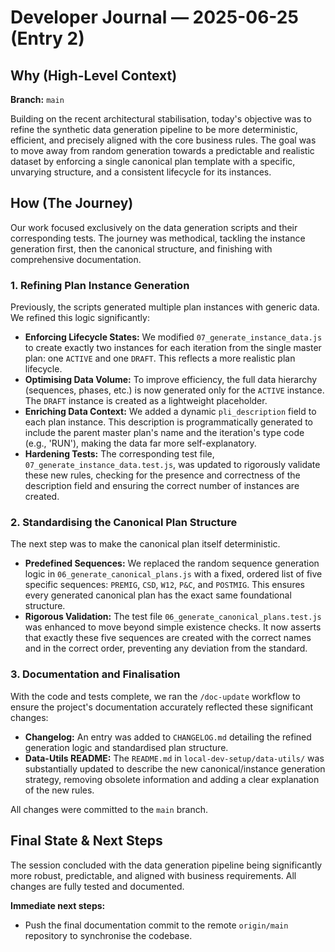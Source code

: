 # Developer Journal — 2025-06-25 (Entry 2)

## Why (High-Level Context)

**Branch:** `main`

Building on the recent architectural stabilisation, today's objective was to refine the synthetic data generation pipeline to be more deterministic, efficient, and precisely aligned with the core business rules. The goal was to move away from random generation towards a predictable and realistic dataset by enforcing a single canonical plan template with a specific, unvarying structure, and a consistent lifecycle for its instances.

## How (The Journey)

Our work focused exclusively on the data generation scripts and their corresponding tests. The journey was methodical, tackling the instance generation first, then the canonical structure, and finishing with comprehensive documentation.

### 1. Refining Plan Instance Generation

Previously, the scripts generated multiple plan instances with generic data. We refined this logic significantly:

- **Enforcing Lifecycle States:** We modified `07_generate_instance_data.js` to create exactly two instances for each iteration from the single master plan: one `ACTIVE` and one `DRAFT`. This reflects a more realistic plan lifecycle.
- **Optimising Data Volume:** To improve efficiency, the full data hierarchy (sequences, phases, etc.) is now generated only for the `ACTIVE` instance. The `DRAFT` instance is created as a lightweight placeholder.
- **Enriching Data Context:** We added a dynamic `pli_description` field to each plan instance. This description is programmatically generated to include the parent master plan's name and the iteration's type code (e.g., 'RUN'), making the data far more self-explanatory.
- **Hardening Tests:** The corresponding test file, `07_generate_instance_data.test.js`, was updated to rigorously validate these new rules, checking for the presence and correctness of the description field and ensuring the correct number of instances are created.

### 2. Standardising the Canonical Plan Structure

The next step was to make the canonical plan itself deterministic.

- **Predefined Sequences:** We replaced the random sequence generation logic in `06_generate_canonical_plans.js` with a fixed, ordered list of five specific sequences: `PREMIG`, `CSD`, `W12`, `P&C`, and `POSTMIG`. This ensures every generated canonical plan has the exact same foundational structure.
- **Rigorous Validation:** The test file `06_generate_canonical_plans.test.js` was enhanced to move beyond simple existence checks. It now asserts that exactly these five sequences are created with the correct names and in the correct order, preventing any deviation from the standard.

### 3. Documentation and Finalisation

With the code and tests complete, we ran the `/doc-update` workflow to ensure the project's documentation accurately reflected these significant changes:

- **Changelog:** An entry was added to `CHANGELOG.md` detailing the refined generation logic and standardised plan structure.
- **Data-Utils README:** The `README.md` in `local-dev-setup/data-utils/` was substantially updated to describe the new canonical/instance generation strategy, removing obsolete information and adding a clear explanation of the new rules.

All changes were committed to the `main` branch.

## Final State & Next Steps

The session concluded with the data generation pipeline being significantly more robust, predictable, and aligned with business requirements. All changes are fully tested and documented.

**Immediate next steps:**

- Push the final documentation commit to the remote `origin/main` repository to synchronise the codebase.
